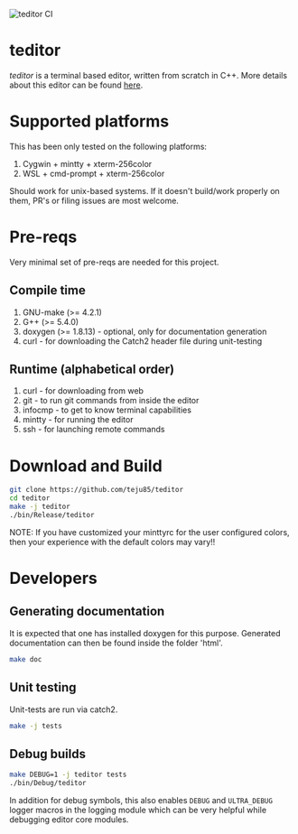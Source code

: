 ![teditor CI](https://github.com/teju85/teditor/workflows/teditor%20CI/badge.svg)

# teditor
*teditor* is a terminal based editor, written from scratch in C++. More details
about this editor can be found [here](https://teju85.github.io/blog/tags.html#teditor).

# Supported platforms
This has been only tested on the following platforms:
1. Cygwin + mintty + xterm-256color
2. WSL + cmd-prompt + xterm-256color

Should work for unix-based systems. If it doesn't build/work properly on them,
PR's or filing issues are most welcome.

# Pre-reqs
Very minimal set of pre-reqs are needed for this project.

## Compile time
1. GNU-make (>= 4.2.1)
2. G++ (>= 5.4.0)
3. doxygen (>= 1.8.13) - optional, only for documentation generation
4. curl - for downloading the Catch2 header file during unit-testing

## Runtime (alphabetical order)
1. curl - for downloading from web
2. git - to run git commands from inside the editor
3. infocmp - to get to know terminal capabilities
4. mintty - for running the editor
5. ssh - for launching remote commands

# Download and Build
```bash
git clone https://github.com/teju85/teditor
cd teditor
make -j teditor
./bin/Release/teditor
```
NOTE: If you have customized your minttyrc for the user configured colors,
then your experience with the default colors may vary!!

# Developers
## Generating documentation
It is expected that one has installed doxygen for this purpose. Generated
documentation can then be found inside the folder 'html'.
```bash
make doc
```

## Unit testing
Unit-tests are run via catch2.
```bash
make -j tests
```

## Debug builds
```bash
make DEBUG=1 -j teditor tests
./bin/Debug/teditor
```
In addition for debug symbols, this also enables `DEBUG` and `ULTRA_DEBUG`
logger macros in the logging module which can be very helpful while debugging
editor core modules.
